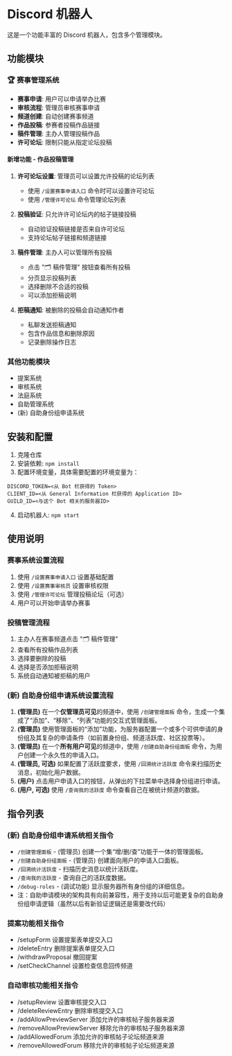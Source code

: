 # Discord 机器人

这是一个功能丰富的 Discord 机器人，包含多个管理模块。

## 功能模块

### 🏆 赛事管理系统
- **赛事申请**: 用户可以申请举办比赛
- **审核流程**: 管理员审核赛事申请
- **频道创建**: 自动创建赛事频道
- **作品投稿**: 参赛者投稿作品链接
- **稿件管理**: 主办人管理投稿作品
- **许可论坛**: 限制只能从指定论坛投稿

#### 新增功能 - 作品投稿管理
1. **许可论坛设置**: 管理员可以设置允许投稿的论坛列表
   - 使用 `/设置赛事申请入口` 命令时可以设置许可论坛
   - 使用 `/管理许可论坛` 命令管理论坛列表
   
2. **投稿验证**: 只允许许可论坛内的帖子链接投稿
   - 自动验证投稿链接是否来自许可论坛
   - 支持论坛帖子链接和频道链接
   
3. **稿件管理**: 主办人可以管理所有投稿
   - 点击 "🗂️ 稿件管理" 按钮查看所有投稿
   - 分页显示投稿列表
   - 选择删除不合适的投稿
   - 可以添加拒稿说明
   
4. **拒稿通知**: 被删除的投稿会自动通知作者
   - 私聊发送拒稿通知
   - 包含作品信息和删除原因
   - 记录删除操作日志

### 其他功能模块
- 提案系统
- 审核系统  
- 法庭系统
- 自助管理系统
- (新) 自助身份组申请系统

## 安装和配置

1. 克隆仓库
2. 安装依赖: `npm install`
3. 配置环境变量，具体需要配置的环境变量为：
```
DISCORD_TOKEN=<从 Bot 栏获得的 Token>
CLIENT_ID=<从 General Information 栏获得的 Application ID>
GUILD_ID=<与这个 Bot 相关的服务器ID>
```
4. 启动机器人: `npm start`

## 使用说明

### 赛事系统设置流程
1. 使用 `/设置赛事申请入口` 设置基础配置
2. 使用 `/设置赛事审核员` 设置审核权限
3. 使用 `/管理许可论坛` 管理投稿论坛（可选）
4. 用户可以开始申请举办赛事

### 投稿管理流程
1. 主办人在赛事频道点击 "🗂️ 稿件管理"
2. 查看所有投稿作品列表
3. 选择要删除的投稿
4. 选择是否添加拒稿说明
5. 系统自动通知被拒稿的用户

### (新) 自助身份组申请系统设置流程
1.  **(管理员)** 在一个**仅管理员可见**的频道中，使用 `/创建管理面板` 命令，生成一个集成了“添加”、“移除”、“列表”功能的交互式管理面板。
2.  **(管理员)** 使用管理面板的“添加”功能，为服务器配置一个或多个可供申请的身份组及其复杂的申请条件（如前置身份组、频道活跃度、社区投票等）。
3.  **(管理员)** 在一个**所有用户可见**的频道中，使用 `/创建自助身份组面板` 命令，为用户创建一个永久性的申请入口。
4.  **(管理员, 可选)** 如果配置了活跃度要求，使用 `/回溯统计活跃度` 命令来扫描历史消息，初始化用户数据。
5.  **(用户)** 点击用户申请入口的按钮，从弹出的下拉菜单中选择身份组进行申请。
6.  **(用户, 可选)** 使用 `/查询我的活跃度` 命令查看自己在被统计频道的数据。

## 指令列表

### (新) 自助身份组申请系统相关指令
- `/创建管理面板` - (管理员) 创建一个集“增/删/查”功能于一体的管理面板。
- `/创建自助身份组面板` - (管理员) 创建面向用户的申请入口面板。
- `/回溯统计活跃度` - 扫描历史消息以统计活跃度。
- `/查询我的活跃度` - 查询自己的活跃度数据。
- `/debug-roles` - (调试功能) 显示服务器所有身份组的详细信息。
- 注：自助申请模块的架构具有向前兼容性，用于支持以后可能更复杂的自助身份组申请逻辑（虽然以后有新验证逻辑还是需要改代码）

### 提案功能相关指令

- /setupForm 设置提案表单提交入口
- /deleteEntry 删除提案表单提交入口
- /withdrawProposal 撤回提案
- /setCheckChannel 设置检查信息回传频道

### 自动审核功能相关指令

- /setupReview 设置审核提交入口
- /deleteReviewEntry 删除审核提交入口
- /addAllowPreviewServer 添加允许的审核帖子服务器来源
- /removeAllowPreviewServer 移除允许的审核帖子服务器来源
- /addAllowedForum 添加允许的审核帖子论坛频道来源
- /removeAllowedForum 移除允许的审核帖子论坛频道来源
